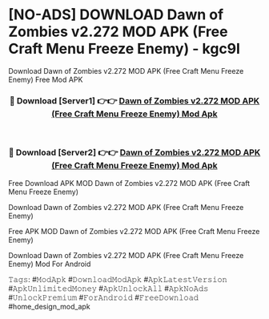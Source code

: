 # [NO-ADS] DOWNLOAD Dawn of Zombies v2.272 MOD APK (Free Craft Menu Freeze Enemy) - kgc9l
Download Dawn of Zombies v2.272 MOD APK (Free Craft Menu Freeze Enemy) Free Mod APK

<div align="center">
<h3>🔴 Download [Server1] 👉👉 <a href="https://apk-comot.site?title=Dawn_of_Zombies_v2.272_MOD_APK_(Free_Craft_Menu_Freeze_Enemy)">Dawn of Zombies v2.272 MOD APK (Free Craft Menu Freeze Enemy) Mod Apk</a></h3><br>

<h3>🔴 Download [Server2] 👉👉 <a href="https://apk-comot.site?title=Dawn_of_Zombies_v2.272_MOD_APK_(Free_Craft_Menu_Freeze_Enemy)">Dawn of Zombies v2.272 MOD APK (Free Craft Menu Freeze Enemy) Mod Apk</a></h3>
</div>


Free Download APK MOD Dawn of Zombies v2.272 MOD APK (Free Craft Menu Freeze Enemy)

Download Dawn of Zombies v2.272 MOD APK (Free Craft Menu Freeze Enemy) 

Free APK MOD Dawn of Zombies v2.272 MOD APK (Free Craft Menu Freeze Enemy) 

Download Dawn of Zombies v2.272 MOD APK (Free Craft Menu Freeze Enemy) Mod For Android

𝚃𝚊𝚐𝚜: #𝙼𝚘𝚍𝙰𝚙𝚔 #𝙳𝚘𝚠𝚗𝚕𝚘𝚊𝚍𝙼𝚘𝚍𝙰𝚙𝚔 #𝙰𝚙𝚔𝙻𝚊𝚝𝚎𝚜𝚝𝚅𝚎𝚛𝚜𝚒𝚘𝚗 #𝙰𝚙𝚔𝚄𝚗𝚕𝚒𝚖𝚒𝚝𝚎𝚍𝙼𝚘𝚗𝚎𝚢 #𝙰𝚙𝚔𝚄𝚗𝚕𝚘𝚌𝚔𝙰𝚕𝚕 #𝙰𝚙𝚔𝙽𝚘𝙰𝚍𝚜 #𝚄𝚗𝚕𝚘𝚌𝚔𝙿𝚛𝚎𝚖𝚒𝚞𝚖 #𝙵𝚘𝚛𝙰𝚗𝚍𝚛𝚘𝚒𝚍 #𝙵𝚛𝚎𝚎𝙳𝚘𝚠𝚗𝚕𝚘𝚊𝚍 #home_design_mod_apk